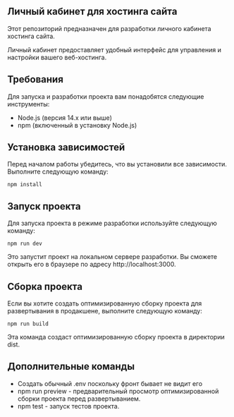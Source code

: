 ## Личный кабинет для хостинга сайта
Этот репозиторий предназначен для разработки личного кабинета хостинга сайта.

Личный кабинет предоставляет удобный интерфейс для управления и настройки вашего веб-хостинга.

## Требования
Для запуска и разработки проекта вам понадобятся следующие инструменты:

- Node.js (версия 14.x или выше)
- npm (включенный в установку Node.js)
## Установка зависимостей
Перед началом работы убедитесь, что вы установили все зависимости. Выполните следующую команду:
``` shell
npm install
```
## Запуск проекта
Для запуска проекта в режиме разработки используйте следующую команду:

```shell
npm run dev
```
Это запустит проект на локальном сервере разработки. Вы сможете открыть его в браузере по адресу http://localhost:3000.

## Сборка проекта
Если вы хотите создать оптимизированную сборку проекта для развертывания в продакшене, выполните следующую команду:

```shell
npm run build
```
Эта команда создаст оптимизированную сборку проекта в директории dist.

## Дополнительные команды
- Создать обычный .env поскольку фронт бывает не видит его
- npm run preview - предварительный просмотр оптимизированной сборки проекта перед развертыванием.
- npm test - запуск тестов проекта.
